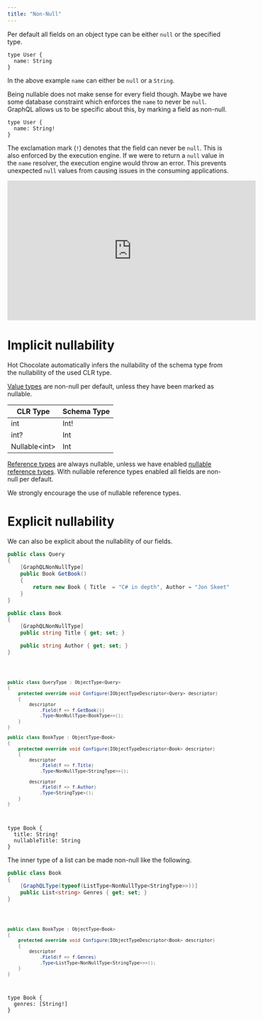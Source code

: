 ```yaml
---
title: "Non-Null"
---
```


Per default all fields on an object type can be either `null` or the specified type.

```sdl
type User {
  name: String
}
```

In the above example `name` can either be `null` or a `String`.

Being nullable does not make sense for every field though. Maybe we have some database constraint which enforces the `name` to never be `null`.
GraphQL allows us to be specific about this, by marking a field as non-null.

```sdl
type User {
  name: String!
}
```

The exclamation mark (`!`) denotes that the field can never be `null`.
This is also enforced by the execution engine. If we were to return a `null` value in the `name` resolver, the execution engine would throw an error. This prevents unexpected `null` values from causing issues in the consuming applications.

<iframe width="560" height="315"
src="https://www.youtube.com/embed/Zx0nvTUfjn4"frameborder="0" 
allowfullscreen></iframe>

# Implicit nullability

Hot Chocolate automatically infers the nullability of the schema type from the nullability of the used CLR type.

[Value types](https://docs.microsoft.com/dotnet/csharp/language-reference/builtin-types/value-types) are non-null per default, unless they have been marked as nullable.

| CLR Type                | Schema Type |
| ----------------------- | ----------- |
| int                     | Int!        |
| int?                    | Int         |
| Nullable&#x3C;int&#x3E; | Int         |

[Reference types](https://docs.microsoft.com/dotnet/csharp/language-reference/keywords/reference-types) are always nullable, unless we have enabled [nullable reference types](https://docs.microsoft.com/dotnet/csharp/nullable-references). With nullable reference types enabled all fields are non-null per default.

We strongly encourage the use of nullable reference types.

# Explicit nullability

We can also be explicit about the nullability of our fields.

<ExampleTabs>
<Annotation>

```csharp
public class Query
{
    [GraphQLNonNullType]
    public Book GetBook()
    {
        return new Book { Title  = "C# in depth", Author = "Jon Skeet" };
    }
}

public class Book
{
    [GraphQLNonNullType]
    public string Title { get; set; }

    public string Author { get; set; }
}
```

</Annotation>
<Code>

```csharp
public class QueryType : ObjectType<Query>
{
    protected override void Configure(IObjectTypeDescriptor<Query> descriptor)
    {
        descriptor
            .Field(f => f.GetBook())
            .Type<NonNullType<BookType>>();
    }
}

public class BookType : ObjectType<Book>
{
    protected override void Configure(IObjectTypeDescriptor<Book> descriptor)
    {
        descriptor
            .Field(f => f.Title)
            .Type<NonNullType<StringType>>();

        descriptor
            .Field(f => f.Author)
            .Type<StringType>();
    }
}
```

</Code>
<Schema>

```sdl
type Book {
  title: String!
  nullableTitle: String
}
```

</Schema>
</ExampleTabs>

The inner type of a list can be made non-null like the following.

<ExampleTabs>
<Annotation>

```csharp
public class Book
{
    [GraphQLType(typeof(ListType<NonNullType<StringType>>))]
    public List<string> Genres { get; set; }
}
```

</Annotation>
<Code>

```csharp
public class BookType : ObjectType<Book>
{
    protected override void Configure(IObjectTypeDescriptor<Book> descriptor)
    {
        descriptor
            .Field(f => f.Genres)
            .Type<ListType<NonNullType<StringType>>>();
    }
}
```

</Code>
<Schema>

```sdl
type Book {
  genres: [String!]
}
```

</Schema>
</ExampleTabs>
